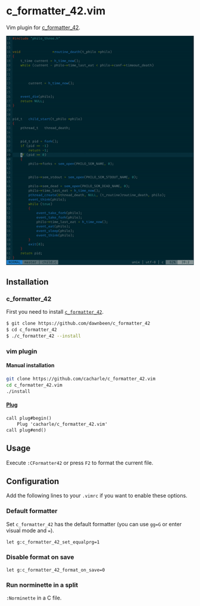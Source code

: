 # c\_formatter\_42.vim

Vim plugin for [c\_formatter\_42](https://github.com/dawnbeen/c_formatter_42).

![preview](preview.gif)

## Installation

### c\_formatter\_42
First you need to install [`c_formatter_42`](https://github.com/dawnbeen/c_formatter_42).  

```sh
$ git clone https://github.com/dawnbeen/c_formatter_42
$ cd c_formatter_42
$ ./c_formatter_42 --install
```

### vim plugin

#### Manual installation

```sh
git clone https://github.com/cacharle/c_formatter_42.vim
cd c_formatter_42.vim
./install
```

#### [Plug](https://github.com/junegunn/vim-plug)

```vim
call plug#begin()
    Plug 'cacharle/c_formatter_42.vim'
call plug#end()
```

## Usage

Execute `:CFormatter42` or press `F2` to format the current file.

## Configuration

Add the following lines to your `.vimrc` if you want to enable these options.

### Default formatter

Set `c_formatter_42` has the default formatter (you can use `gg=G` or enter visual mode and `=`).

```
let g:c_formatter_42_set_equalprg=1
```

### Disable format on save

```
let g:c_formatter_42_format_on_save=0
```

### Run norminette in a split

`:Norminette` in a C file.
